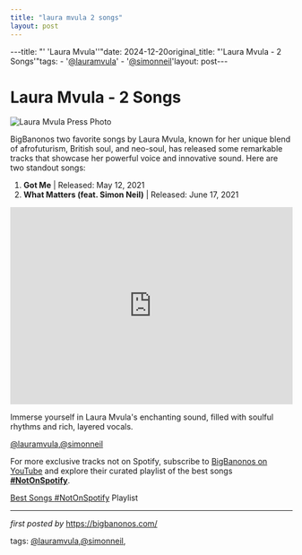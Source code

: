```yaml
---
title: "laura mvula 2 songs"
layout: post
---
```

---title: "' 'Laura Mvula''"date: 2024-12-20original_title: "'Laura Mvula - 2 Songs'"tags:  - '[@lauramvula](/tags/lauramvula/)'  - '[@simonneil](/tags/simonneil/)'layout: post---<h1>Laura Mvula - 2 Songs</h1><img src="https://static.independent.co.uk/2021/06/24/12/Laura%20Mvula_Press6_019_f2.jpg" alt="Laura Mvula Press Photo"> <p>BigBanonos two favorite songs by Laura Mvula, known for her unique blend of afrofuturism, British soul, and neo-soul, has released some remarkable tracks that showcase her powerful voice and innovative sound. Here are two standout songs:</p> <ol> <li><strong>Got Me</strong> | Released: May 12, 2021</li> <li><strong>What Matters (feat. Simon Neil)</strong> | Released: June 17, 2021</li></ol> <div> <iframe src="https://open.spotify.com/embed/playlist/0VmOSbZ6yjBHzVJLjfhtaS?utm_source=generator" width="100%" height="352" frameBorder="0" allowfullscreen="" allow="autoplay; clipboard-write; encrypted-media; fullscreen; picture-in-picture" loading="lazy"></iframe></div> <p>Immerse yourself in Laura Mvula's enchanting sound, filled with soulful rhythms and rich, layered vocals.</p> <!-- Tags --><p>[@lauramvula](/tags/lauramvula/),[@simonneil](/tags/simonneil/)</p><!--Subscribe and Playlist Links--><div>    <p>For more exclusive tracks not on Spotify, subscribe to <a href="https://www.youtube.com/[@BigBanonos](/tags/BigBanonos/)" target="_blank">BigBanonos on YouTube</a> and explore their curated playlist of the best songs <strong>[#NotOnSpotify](/tags/NotOnSpotify/)</strong>.</p>    <p><a href="https://www.youtube.com/playlist?list=PLtuNtuTatqI0kFahUCbtbfenC_ET5O_tr" target="_blank">Best Songs [#NotOnSpotify](/tags/NotOnSpotify/) Playlist<br /></a></p></div><hr /><p><em>first posted by</em> <a href="https://bigbanonos.com/" rel="noopener" target="_new">https://bigbanonos.com/</a></p><p>tags: [@lauramvula](/tags/lauramvula/),[@simonneil](/tags/simonneil/),</p>